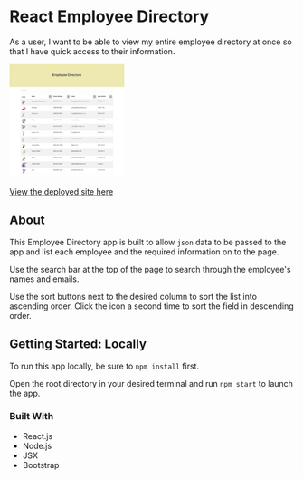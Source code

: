 # React Employee Directory
As a user, I want to be able to view my entire employee directory at once so that I have quick access to their information.

<img src="./public/screenshot.png" alt="screenshot" height="200px">


[View the deployed site here](https://employee-directory-0.herokuapp.com/)

## About
This Employee Directory app is built to allow `json` data to be passed to the app and list each employee and the required information on to the page. 

Use the search bar at the top of the page to search through the employee's names and emails.

Use the sort buttons next to the desired column to sort the list into ascending order. Click the icon a second time to sort the field in descending order.

## Getting Started: Locally
To run this app locally, be sure to `npm install` first.

Open the root directory in your desired terminal and run `npm start` to launch the app.

### Built With
* React.js
* Node.js
* JSX
* Bootstrap
